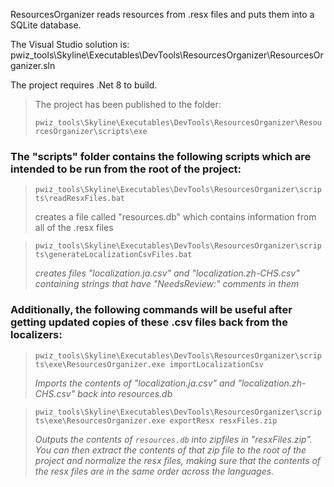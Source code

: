 ResourcesOrganizer reads resources from .resx files and puts them into a SQLite database.

The Visual Studio solution is:
pwiz_tools\Skyline\Executables\DevTools\ResourcesOrganizer\ResourcesOrganizer.sln

The project requires .Net 8 to build.

>The project has been published to the folder:
>
> `pwiz_tools\Skyline\Executables\DevTools\ResourcesOrganizer\ResourcesOrganizer\scripts\exe`

### The "scripts" folder contains the following scripts which are intended to be run from the root of the project:

>`pwiz_tools\Skyline\Executables\DevTools\ResourcesOrganizer\scripts\readResxFiles.bat`
>
>creates a file called "resources.db" which contains information from all of the .resx files

> `pwiz_tools\Skyline\Executables\DevTools\ResourcesOrganizer\scripts\generateLocalizationCsvFiles.bat`
>
> *creates files "localization.ja.csv" and "localization.zh-CHS.csv" containing strings that have "NeedsReview:" comments in them*

### Additionally, the following commands will be useful after getting updated copies of these .csv files back from the localizers:

>  `pwiz_tools\Skyline\Executables\DevTools\ResourcesOrganizer\scripts\exe\ResourcesOrganizer.exe importLocalizationCsv`
>
> *Imports the contents of "localization.ja.csv" and "localization.zh-CHS.csv" back into resources.db*

> `pwiz_tools\Skyline\Executables\DevTools\ResourcesOrganizer\scripts\exe\ResourcesOrganizer.exe exportResx resxFiles.zip`
>
> *Outputs the contents of `resources.db` into zipfiles in "resxFiles.zip". You can then extract the contents of that zip file to the root of the project and normalize the resx files, making sure that the contents of the resx files are in the same order across the languages.*

